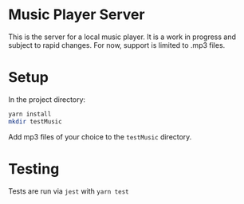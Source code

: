 # Music Player Server

This is the server for a local music player. It is a work in progress and subject to rapid changes. For now, support is limited to .mp3 files.

# Setup

In the project directory:

```BASH
yarn install
mkdir testMusic
```

Add mp3 files of your choice to the `testMusic` directory.

# Testing

Tests are run via `jest` with `yarn test`
